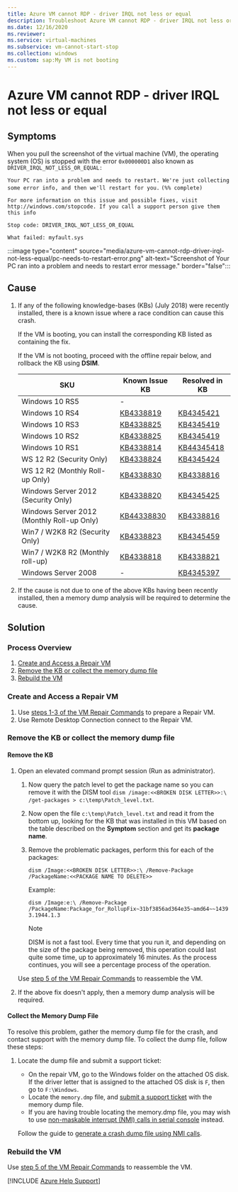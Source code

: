 ```yaml
---
title: Azure VM cannot RDP - driver IRQL not less or equal
description: Troubleshoot Azure VM cannot RDP - driver IRQL not less or equal.
ms.date: 12/16/2020
ms.reviewer: 
ms.service: virtual-machines
ms.subservice: vm-cannot-start-stop
ms.collection: windows
ms.custom: sap:My VM is not booting
---
```


# Azure VM cannot RDP - driver IRQL not less or equal

## Symptoms

When you pull the screenshot of the virtual machine (VM), the operating system (OS) is stopped with the error `0x000000D1` also known as `DRIVER_IRQL_NOT_LESS_OR_EQUAL:`

`Your PC ran into a problem and needs to restart. We're just collecting some error info, and then we'll restart for you.`
`(%% complete)`

`For more information on this issue and possible fixes, visit http://windows.com/stopcode. If you call a support person give them this info`

`Stop code: DRIVER_IRQL_NOT_LESS_OR_EQUAL`

`What failed: myfault.sys`

:::image type="content" source="media/azure-vm-cannot-rdp-driver-irql-not-less-equal/pc-needs-to-restart-error.png" alt-text="Screenshot of Your PC ran into a problem and needs to restart error message." border="false":::

## Cause

1. If any of the following knowledge-bases (KBs) (July 2018) were recently installed, there is a known issue where a race condition can cause this crash.

   If the VM is booting, you can install the corresponding KB listed as containing the fix.

   If the VM is not booting, proceed with the offline repair below, and rollback the KB using **DSIM**.

   |SKU|Known Issue KB|Resolved in KB|
   |---|---|---|
   |Windows 10 RS5| - |
   |Windows 10 RS4|[KB4338819](https://support.microsoft.com/help/4338819)|[KB4345421](https://support.microsoft.com/help/4345421)|
   |Windows 10 RS3|[KB4338825](https://support.microsoft.com/help/4338825)|[KB4345419](https://support.microsoft.com/help/4345419)|
   |Windows 10 RS2|[KB4338825](https://support.microsoft.com/help/4338825)|[KB4345419](https://support.microsoft.com/help/4345419)|
   |Windows 10 RS1|[KB4338814](https://support.microsoft.com/help/4338814)|[KB44345418](https://support.microsoft.com/help/4345418)|
   |WS 12 R2 (Security Only)|[KB4338824](https://support.microsoft.com/help/4338824)|[KB4345424](https://support.microsoft.com/help/4345424/)|
   |WS 12 R2 (Monthly Roll-up Only)|[KB4338830](https://support.microsoft.com/help/4338830)|[KB4338816](https://support.microsoft.com/help/4338816)|
   |Windows Server 2012 (Security Only)|[KB4338820](https://support.microsoft.com/help/4338820)|[KB4345425](https://support.microsoft.com/help/4345425/)|
   |Windows Server 2012 (Monthly Roll-up Only)|[KB44338830](https://support.microsoft.com/help/4338830)|[KB4338816](https://support.microsoft.com/help/4338816)|
   |Win7 / W2K8 R2 (Security Only)|[KB4338823](https://support.microsoft.com/help/4338823)|[KB4345459](https://support.microsoft.com/help/4345459/)|
   |Win7 / W2K8 R2 (Monthly roll-up)|[KB4338818](https://support.microsoft.com/help/4338818)|[KB4338821](https://support.microsoft.com/help/4338821)|
   |Windows Server 2008|-|[KB4345397](https://support.microsoft.com/help/4345397/)|

2. If the cause is not due to one of the above KBs having been recently installed, then a memory dump analysis will be required to determine the cause.

## Solution

### Process Overview

1. [Create and Access a Repair VM](#1)
2. [Remove the KB or collect the memory dump file](#2)
3. [Rebuild the VM](#3)

### Create and Access a Repair VM<a id="1"></a>

1. Use [steps 1-3 of the VM Repair Commands](/azure/virtual-machines/troubleshooting/repair-windows-vm-using-azure-virtual-machine-repair-commands#repair-process-example) to prepare a Repair VM.
2. Use Remote Desktop Connection connect to the Repair VM.

### Remove the KB or collect the memory dump file<a id="2"></a>

#### Remove the KB

1. Open an elevated command prompt session (Run as administrator).

   1. Now query the patch level to get the package name so you can remove it with the DISM tool
   `dism /image:<<BROKEN DISK LETTER>>:\ /get-packages > c:\temp\Patch_level.txt`.

   2. Now open the file `c:\temp\Patch_level.txt` and read it from the bottom up, looking for the KB that was installed in this VM based on the table described on the **Symptom** section and get its **package name**.

   3. Remove the problematic packages, perform this for each of the packages:

      `dism /Image:<<BROKEN DISK LETTER>>:\ /Remove-Package /PackageName:<<PACKAGE NAME TO DELETE>>`

      Example:

      `dism /Image:e:\ /Remove-Package /PackageName:Package_for_RollupFix~31bf3856ad364e35~amd64~~14393.1944.1.3`

      > [!NOTE]
      > DISM is not a fast tool. Every time that you run it, and depending on the size of the package being removed, this operation could last quite some time, up to approximately 16 minutes. As the process continues, you will see a percentage process of the operation.

   Use [step 5 of the VM Repair Commands](/azure/virtual-machines/troubleshooting/repair-windows-vm-using-azure-virtual-machine-repair-commands#repair-process-example) to reassemble the VM.

2. If the above fix doesn't apply, then a memory dump analysis will be required.

#### Collect the Memory Dump File

To resolve this problem, gather the memory dump file for the crash, and contact support with the memory dump file. To collect the dump file, follow these steps:

1. Locate the dump file and submit a support ticket:

   - On the repair VM, go to the Windows folder on the attached OS disk. If the driver letter that is assigned to the attached OS disk is `F`, then go to `F:\Windows`.
   - Locate the `memory.dmp` file, and [submit a support ticket](https://portal.azure.com/?#blade/Microsoft_Azure_Support/HelpAndSupportBlade) with the memory dump file.
   - If you are having trouble locating the memory.dmp file, you may wish to use [non-maskable interrupt (NMI) calls in serial console](/azure/virtual-machines/troubleshooting/serial-console-windows#use-the-serial-console-for-nmi-calls) instead.

   Follow the guide to [generate a crash dump file using NMI calls](/windows/client-management/generate-kernel-or-complete-crash-dump).

### Rebuild the VM<a id="3"></a>

Use [step 5 of the VM Repair Commands](/azure/virtual-machines/troubleshooting/repair-windows-vm-using-azure-virtual-machine-repair-commands#repair-process-example) to reassemble the VM.

[!INCLUDE [Azure Help Support](../../../includes/azure-help-support.md)]
